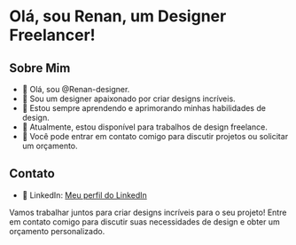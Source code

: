# Olá, sou Renan, um Designer Freelancer!

## Sobre Mim
- 👋 Olá, sou @Renan-designer.
- 👀 Sou um designer apaixonado por criar designs incríveis.
- 🌱 Estou sempre aprendendo e aprimorando minhas habilidades de design.
- 💼 Atualmente, estou disponível para trabalhos de design freelance.
- 💬 Você pode entrar em contato comigo para discutir projetos ou solicitar um orçamento.

## Contato
- 💼 LinkedIn: [Meu perfil do LinkedIn](https://www.linkedin.com/in/renan-eduardo-0641b8170/?originalSubdomain=br)

Vamos trabalhar juntos para criar designs incríveis para o seu projeto! Entre em contato comigo para discutir suas necessidades de design e obter um orçamento personalizado.
